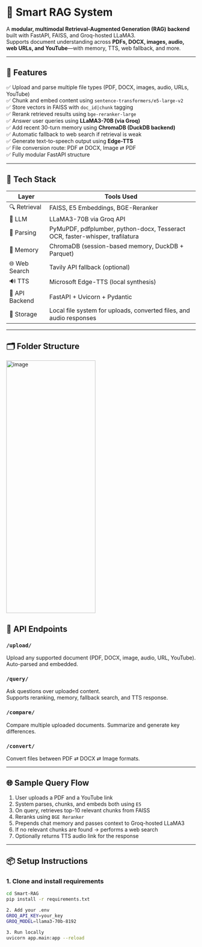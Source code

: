 # 🧠 Smart RAG System

A **modular, multimodal Retrieval-Augmented Generation (RAG) backend** built with FastAPI, FAISS, and Groq-hosted LLaMA3.  
Supports document understanding across **PDFs, DOCX, images, audio, web URLs, and YouTube**—with memory, TTS, web fallback, and more.

---

## 🚀 Features

✅ Upload and parse multiple file types (PDF, DOCX, images, audio, URLs, YouTube)  
✅ Chunk and embed content using `sentence-transformers/e5-large-v2`  
✅ Store vectors in FAISS with `doc_id|chunk` tagging  
✅ Rerank retrieved results using `bge-reranker-large`  
✅ Answer user queries using **LLaMA3-70B (via Groq)**  
✅ Add recent 30-turn memory using **ChromaDB (DuckDB backend)**  
✅ Automatic fallback to web search if retrieval is weak  
✅ Generate text-to-speech output using **Edge-TTS**  
✅ File conversion route: PDF ⇄ DOCX, Image ⇄ PDF  
✅ Fully modular FastAPI structure

---

## 🧱 Tech Stack

| Layer           | Tools Used                                                                 |
|----------------|------------------------------------------------------------------------------|
| 🔍 Retrieval    | FAISS, E5 Embeddings, BGE-Reranker                                           |
| 🧠 LLM          | LLaMA3-70B via Groq API                                                      |
| 📄 Parsing      | PyMuPDF, pdfplumber, python-docx, Tesseract OCR, faster-whisper, trafilatura|
| 🔗 Memory       | ChromaDB (session-based memory, DuckDB + Parquet)                           |
| 🌐 Web Search   | Tavily API fallback (optional)                                              |
| 🔊 TTS          | Microsoft Edge-TTS (local synthesis)                                        |
| 🧰 API Backend  | FastAPI + Uvicorn + Pydantic                                                |
| 💾 Storage      | Local file system for uploads, converted files, and audio responses         |

---

## 🗂️ Folder Structure

<img width="237" height="672" alt="image" src="https://github.com/user-attachments/assets/98df448f-c0df-4410-804d-52e9bf97b298" />


## 🧪 API Endpoints

### `/upload/`
Upload any supported document (PDF, DOCX, image, audio, URL, YouTube). Auto-parsed and embedded.

### `/query/`
Ask questions over uploaded content.  
Supports reranking, memory, fallback search, and TTS response.

### `/compare/`
Compare multiple uploaded documents. Summarize and generate key differences.

### `/convert/`
Convert files between PDF ⇄ DOCX ⇄ Image formats.

---

## 🌐 Sample Query Flow

1. User uploads a PDF and a YouTube link
2. System parses, chunks, and embeds both using `E5`
3. On query, retrieves top-10 relevant chunks from FAISS
4. Reranks using `BGE Reranker`
5. Prepends chat memory and passes context to Groq-hosted LLaMA3
6. If no relevant chunks are found → performs a web search
7. Optionally returns TTS audio link for the response

---

## 📦 Setup Instructions

### 1. Clone and install requirements
```bash
cd Smart-RAG
pip install -r requirements.txt

2. Add your .env
GROQ_API_KEY=your_key
GROQ_MODEL=llama3-70b-8192

3. Run locally
uvicorn app.main:app --reload

